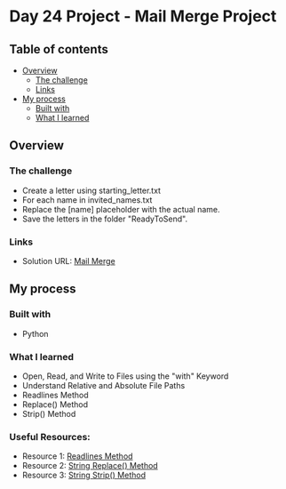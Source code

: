 # Day 24 Project - Mail Merge Project

## Table of contents

- [Overview](#overview)
  - [The challenge](#the-challenge)
  - [Links](#links)
- [My process](#my-process)
  - [Built with](#built-with)
  - [What I learned](#what-i-learned)

## Overview

### The challenge

- Create a letter using starting_letter.txt 
- For each name in invited_names.txt
- Replace the [name] placeholder with the actual name.
- Save the letters in the folder "ReadyToSend".


### Links

- Solution URL: [Mail Merge](https://replit.com/@appbrewery/mail-merge-project-end)

## My process

### Built with

- Python

### What I learned
- Open, Read, and Write to Files using the "with" Keyword
- Understand Relative and Absolute File Paths
- Readlines Method
- Replace() Method
- Strip() Method

### Useful Resources:
- Resource 1: [Readlines Method](https://www.w3schools.com/python/ref_file_readlines.asp)
- Resource 2: [String Replace() Method](https://www.w3schools.com/python/ref_string_replace.asp)
- Resource 3: [String Strip() Method](https://www.w3schools.com/python/ref_string_strip.asp)